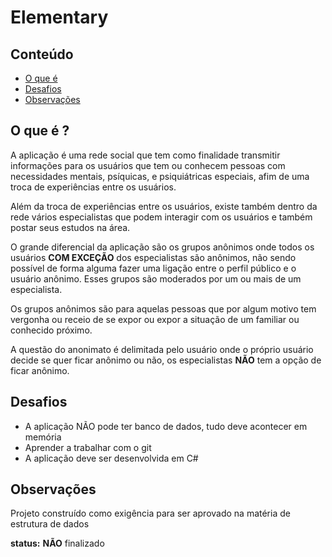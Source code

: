 # Elementary

## Conteúdo

- [O que é](#O-que-é-)
- [Desafios](#Desafios)
- [Observações](#Observações)

## O que é ?

A aplicação é uma rede social que tem como finalidade transmitir informações para os usuários que tem ou conhecem pessoas com necessidades mentais, psíquicas, e psiquiátricas especiais, afim de uma troca de experiências entre os usuários.

Além da troca de experiências entre os usuários, existe também dentro da rede vários especialistas que podem interagir com os usuários e também postar seus estudos na área.

O grande diferencial da aplicação são os grupos anônimos onde todos os usuários **COM EXCEÇÃO** dos especialistas são anônimos, não sendo possível de forma alguma fazer uma ligação entre o perfil público e o usuário anônimo. Esses grupos são moderados por um ou mais de um especialista.

Os grupos anônimos são para aquelas pessoas que por algum motivo tem vergonha ou receio de se expor ou expor a situação de um familiar ou conhecido próximo.

A questão do anonimato é delimitada pelo usuário onde o próprio usuário decide se quer ficar anônimo ou não, os especialistas **NÃO** tem a opção de ficar anônimo.

## Desafios

* A aplicação NÃO pode ter banco de dados, tudo deve acontecer em memória
* Aprender a trabalhar com o git
* A aplicação deve ser desenvolvida em C#

## Observações

Projeto construído como exigência para ser aprovado na matéria de estrutura de dados

**status:** **NÃO** finalizado

